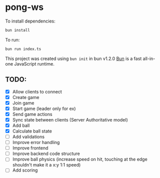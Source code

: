 # pong-ws

To install dependencies:

```bash
bun install
```

To run:

```bash
bun run index.ts
```

This project was created using `bun init` in bun v1.2.0 [Bun](https://bun.sh) is a fast all-in-one JavaScript runtime.

## TODO:

- [x] Allow clients to connect
- [x] Create game
- [x] Join game
- [x] Start game (leader only for ex)
- [x] Send game actions
- [x] Sync state between clients (Server Authoritative model)
- [x] Add ball
- [x] Calculate ball state
- [ ] Add validations
- [ ] Improve error handling
- [ ] Improve frontend
- [ ] Improve backend code structure
- [ ] Improve ball physics (increase speed on hit, touching at the edge shouldn't make it a x:y 1:1 speed)
- [ ] Add scoring
